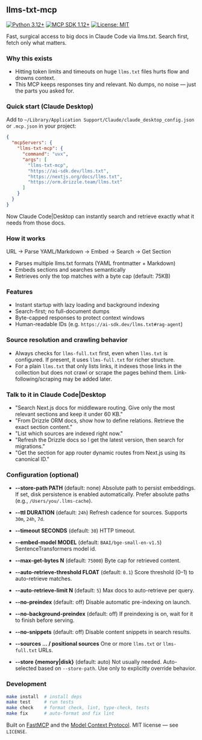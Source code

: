 ## llms-txt-mcp

[![Python 3.12+](https://img.shields.io/badge/python-3.12+-blue.svg)](https://www.python.org/downloads/) [![MCP SDK 1.12+](https://img.shields.io/badge/MCP%20SDK-1.12+-purple.svg)](https://github.com/modelcontextprotocol/python-sdk) [![License: MIT](https://img.shields.io/badge/License-MIT-yellow.svg)](LICENSE)

Fast, surgical access to big docs in Claude Code via llms.txt. Search first, fetch only what matters.

### Why this exists
- Hitting token limits and timeouts on huge `llms.txt` files hurts flow and drowns context.
- This MCP keeps responses tiny and relevant. No dumps, no noise — just the parts you asked for.

### Quick start (Claude Desktop)
Add to `~/Library/Application Support/Claude/claude_desktop_config.json` or `.mcp.json` in your project:
```json
{
  "mcpServers": {
    "llms-txt-mcp": {
      "command": "uvx",
      "args": [
        "llms-txt-mcp",
        "https://ai-sdk.dev/llms.txt",
        "https://nextjs.org/docs/llms.txt",
        "https://orm.drizzle.team/llms.txt"
      ]
    }
  }
}
```
Now Claude Code|Desktop can instantly search and retrieve exactly what it needs from those docs.

### How it works
URL → Parse YAML/Markdown → Embed → Search → Get Section
- Parses multiple llms.txt formats (YAML frontmatter + Markdown)
- Embeds sections and searches semantically
- Retrieves only the top matches with a byte cap (default: 75KB)

### Features
- Instant startup with lazy loading and background indexing
- Search-first; no full-document dumps
- Byte-capped responses to protect context windows
- Human-readable IDs (e.g. `https://ai-sdk.dev/llms.txt#rag-agent`)

### Source resolution and crawling behavior
- Always checks for `llms-full.txt` first, even when `llms.txt` is configured. If present, it uses `llms-full.txt` for richer structure.
- For a plain `llms.txt` that only lists links, it indexes those links in the collection but does not crawl or scrape the pages behind them. Link-following/scraping may be added later.

### Talk to it in Claude Code|Desktop
- "Search Next.js docs for middleware routing. Give only the most relevant sections and keep it under 60 KB."
- "From Drizzle ORM docs, show how to define relations. Retrieve the exact section content."
- "List which sources are indexed right now."
- "Refresh the Drizzle docs so I get the latest version, then search for migrations."
- "Get the section for app router dynamic routes from Next.js using its canonical ID."

### Configuration (optional)
- **--store-path PATH** (default: none) Absolute path to persist embeddings. If set, disk persistence is enabled automatically. Prefer absolute paths (e.g., `/Users/you/.llms-cache`).
- **--ttl DURATION** (default: `24h`) Refresh cadence for sources. Supports `30m`, `24h`, `7d`.
- **--timeout SECONDS** (default: `30`) HTTP timeout.
- **--embed-model MODEL** (default: `BAAI/bge-small-en-v1.5`) SentenceTransformers model id.
- **--max-get-bytes N** (default: `75000`) Byte cap for retrieved content.
- **--auto-retrieve-threshold FLOAT** (default: `0.1`) Score threshold (0–1) to auto-retrieve matches.
- **--auto-retrieve-limit N** (default: `5`) Max docs to auto-retrieve per query.
- **--no-preindex** (default: off) Disable automatic pre-indexing on launch.
- **--no-background-preindex** (default: off) If preindexing is on, wait for it to finish before serving.
- **--no-snippets** (default: off) Disable content snippets in search results.
- **--sources ... / positional sources** One or more `llms.txt` or `llms-full.txt` URLs.

- **--store {memory|disk}** (default: auto) Not usually needed. Auto-selected based on `--store-path`. Use only to explicitly override behavior.

### Development
```bash
make install  # install deps
make test     # run tests
make check    # format check, lint, type-check, tests
make fix      # auto-format and fix lint
```

Built on [FastMCP](https://github.com/modelcontextprotocol/python-sdk) and the [Model Context Protocol](https://modelcontextprotocol.io). MIT license — see `LICENSE`.